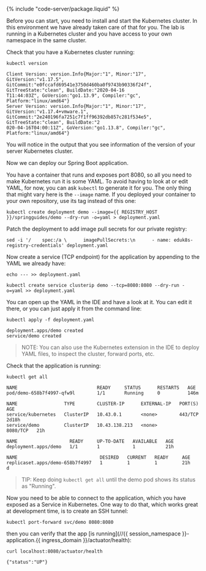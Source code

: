 {% include "code-server/package.liquid" %}

Before you can start, you need to install and start the Kubernetes cluster. In this environment we have already taken care of that for you. The lab is running in a Kubernetes cluster and you have access to your own namespace in the same cluster.

Check that you have a Kubernetes cluster running:

```execute
kubectl version
```

```
Client Version: version.Info{Major:"1", Minor:"17", GitVersion:"v1.17.5", GitCommit:"e0fccafd69541e3750d460ba0f9743b90336f24f", GitTreeState:"clean", BuildDate:"2020-04-16
T11:44:03Z", GoVersion:"go1.13.9", Compiler:"gc", Platform:"linux/amd64"}
Server Version: version.Info{Major:"1", Minor:"17", GitVersion:"v1.17.4+vmware.1", GitCommit:"2e240196fa7251c7f1ff96392db857c281f534e5", GitTreeState:"clean", BuildDate:"2
020-04-16T04:00:11Z", GoVersion:"go1.13.8", Compiler:"gc", Platform:"linux/amd64"}
```

You will notice in the output that you see information of the version of your server Kubernetes cluster.

Now we can deploy our Spring Boot application.

You have a container that runs and exposes port 8080, so all you need to make Kubernetes run it is some YAML. To avoid having to look at or edit YAML, for now, you can ask `kubectl` to generate it for you. The only thing that might vary here is the `--image` name. If you deployed your container to your own repository, use its tag instead of this one:

```execute
kubectl create deployment demo --image={{ REGISTRY_HOST }}/springguides/demo --dry-run -o=yaml > deployment.yaml
```

Patch the deployment to add image pull secrets for our private registry:

```execute
sed -i '/    spec:/a \      imagePullSecrets:\n      - name: eduk8s-registry-credentials' deployment.yaml
```

Now create a service (TCP endpoint) for the application by appending to the YAML we already have:

```execute
echo --- >> deployment.yaml
```

```execute
kubectl create service clusterip demo --tcp=8080:8080 --dry-run -o=yaml >> deployment.yaml
```

You can <span class="editor_link" data-file="/home/eduk8s/exercises/demo/deployment.yaml">open up the YAML in the IDE</span> and have a look at it. You can edit it there, or you can just apply it from the command line:

```execute
kubectl apply -f deployment.yaml
```

```
deployment.apps/demo created
service/demo created
```

> NOTE: You can also use the Kubernetes extension in the IDE to deploy YAML files, to inspect the cluster, forward ports, etc.

Check that the application is running:

```execute
kubectl get all
```

```
NAME                             READY     STATUS      RESTARTS   AGE
pod/demo-658b7f4997-qfw9l        1/1       Running     0          146m

NAME                 TYPE        CLUSTER-IP      EXTERNAL-IP   PORT(S)    AGE
service/kubernetes   ClusterIP   10.43.0.1       <none>        443/TCP    2d18h
service/demo         ClusterIP   10.43.138.213   <none>        8080/TCP   21h

NAME                   READY     UP-TO-DATE   AVAILABLE   AGE
deployment.apps/demo   1/1       1            1           21h

NAME                              DESIRED   CURRENT   READY     AGE
replicaset.apps/demo-658b7f4997   1         1         1         21h
d
```

> TIP: Keep doing `kubectl get all` until the demo pod shows its status as "Running".

Now you need to be able to connect to the application, which you have exposed as a Service in Kubernetes. One way to do that, which works great at development time, is to create an SSH tunnel:

```execute
kubectl port-forward svc/demo 8080:8080
```

then you can verify that the app [is running](//{{ session_namespace }}-application.{{ ingress_domain }}/actuator/health):

```execute-2
curl localhost:8080/actuator/health
```

```
{"status":"UP"}
```
